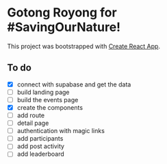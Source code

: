 # Gotong Royong for #SavingOurNature!

This project was bootstrapped with [Create React App](https://github.com/facebook/create-react-app).

## To do

- [x] connect with supabase and get the data
- [ ] build landing page
- [ ] build the events page
- [x] create the components
- [ ] add route
- [ ] detail page
- [ ] authentication with magic links
- [ ] add participants
- [ ] add post activity
- [ ] add leaderboard
